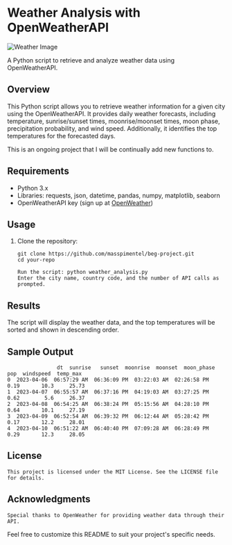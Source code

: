 # Weather Analysis with OpenWeatherAPI

![Weather Image]("https://imgur.com/a/1r7plrq")

A Python script to retrieve and analyze weather data using OpenWeatherAPI.

## Overview

This Python script allows you to retrieve weather information for a given city using the OpenWeatherAPI. It provides daily weather forecasts, including temperature, sunrise/sunset times, moonrise/moonset times, moon phase, precipitation probability, and wind speed. Additionally, it identifies the top temperatures for the forecasted days.

This is an ongoing project that I will be continually add new functions to. 

## Requirements

- Python 3.x
- Libraries: requests, json, datetime, pandas, numpy, matplotlib, seaborn
- OpenWeatherAPI key (sign up at [OpenWeather](https://openweathermap.org/))

## Usage

1. Clone the repository:

   ```
   git clone https://github.com/masspimentel/beg-project.git
   cd your-repo

   Run the script: python weather_analysis.py
   Enter the city name, country code, and the number of API calls as prompted.

## Results
   The script will display the weather data, and the top temperatures will be sorted and shown in descending order.

## Sample Output
                    dt  sunrise   sunset  moonrise  moonset  moon_phase    pop  windspeed  temp_max
    0  2023-04-06  06:57:29 AM  06:36:09 PM  03:22:03 AM  02:26:58 PM   0.19       10.3     25.73
    1  2023-04-07  06:55:57 AM  06:37:16 PM  04:19:03 AM  03:27:25 PM   0.62        5.6     26.37
    2  2023-04-08  06:54:25 AM  06:38:24 PM  05:15:56 AM  04:28:10 PM   0.64       10.1     27.19
    3  2023-04-09  06:52:54 AM  06:39:32 PM  06:12:44 AM  05:28:42 PM   0.17       12.2     28.01
    4  2023-04-10  06:51:22 AM  06:40:40 PM  07:09:28 AM  06:28:49 PM   0.29       12.3     28.05

## License
    This project is licensed under the MIT License. See the LICENSE file for details.

## Acknowledgments
    Special thanks to OpenWeather for providing weather data through their API.

Feel free to customize this README to suit your project's specific needs.